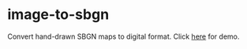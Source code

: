 # image-to-sbgn
Convert hand-drawn SBGN maps to digital format. Click [here](http://ec2-13-218-98-124.compute-1.amazonaws.com/) for demo.
